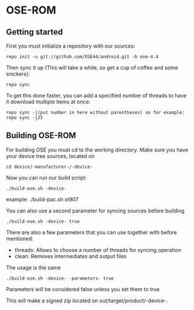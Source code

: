 OSE-ROM
===============

Getting started
---------------
First you must initialize a repository with our sources:

    repo init -u git://github.com/OSE44/android.git -b ose-4.4

Then sync it up (This will take a while, so get a cup of coffee and some snickers):

    repo sync
    
To get this done faster, you can add a specified number of threads to have it download multiple items at once:

    repo sync -j(put number in here without parentheses) so for example: repo sync -j25


Building OSE-ROM
------------------------

For building OSE you must cd to the working directory.
Make sure you have your device tree sources, located on

    cd device/-manufacturer-/-device-

Now you can run our build script:

    ./build-ose.sh -device-

example:
    ./build-pac.sh xt907

You can also use a second parameter for syncing sources before building

    ./build-ose.sh -device- true


There are also a few parameters that you can use together with before mentioned:

* threads: Allows to choose a number of threads for syncing operation
* clean: Removes intermediates and output files

The usage is the same
    
    ./build-ose.sh -device- -parameters- true


Parameters will be considered false unless you set them to true

This will make a signed zip located on out/target/product/-device-.
